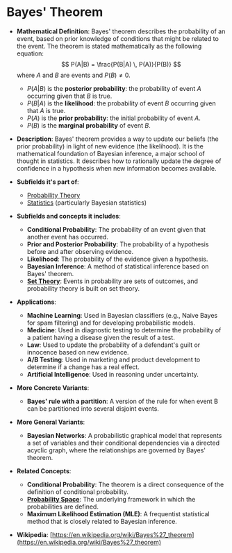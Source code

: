 # Bayes' Theorem

- **Mathematical Definition**: Bayes' theorem describes the probability of an event, based on prior knowledge of conditions that might be related to the event. The theorem is stated mathematically as the following equation:
$$ P(A|B) = \frac{P(B|A) \, P(A)}{P(B)} $$
  where $A$ and $B$ are events and $P(B) \neq 0$.
    - $P(A|B)$ is the **posterior probability**: the probability of event $A$ occurring given that $B$ is true.
    - $P(B|A)$ is the **likelihood**: the probability of event $B$ occurring given that $A$ is true.
    - $P(A)$ is the **prior probability**: the initial probability of event $A$.
    - $P(B)$ is the **marginal probability** of event $B$.

- **Description**: Bayes' theorem provides a way to update our beliefs (the prior probability) in light of new evidence (the likelihood). It is the mathematical foundation of Bayesian inference, a major school of thought in statistics. It describes how to rationally update the degree of confidence in a hypothesis when new information becomes available.

- **Subfields it's part of**:
    - [Probability Theory](https://en.wikipedia.org/wiki/Probability_theory)
    - [Statistics](https://en.wikipedia.org/wiki/Statistics) (particularly Bayesian statistics)

- **Subfields and concepts it includes**:
    - **Conditional Probability**: The probability of an event given that another event has occurred.
    - **Prior and Posterior Probability**: The probability of a hypothesis before and after observing evidence.
    - **Likelihood**: The probability of the evidence given a hypothesis.
    - **Bayesian Inference**: A method of statistical inference based on Bayes' theorem.
    - **[Set Theory](../../../foundations_of_mathematics/set_theory/set.md)**: Events in probability are sets of outcomes, and probability theory is built on set theory.

- **Applications**:
    - **Machine Learning**: Used in Bayesian classifiers (e.g., Naive Bayes for spam filtering) and for developing probabilistic models.
    - **Medicine**: Used in diagnostic testing to determine the probability of a patient having a disease given the result of a test.
    - **Law**: Used to update the probability of a defendant's guilt or innocence based on new evidence.
    - **A/B Testing**: Used in marketing and product development to determine if a change has a real effect.
    - **Artificial Intelligence**: Used in reasoning under uncertainty.

- **More Concrete Variants**:
    - **Bayes' rule with a partition**: A version of the rule for when event B can be partitioned into several disjoint events.

- **More General Variants**:
    - **Bayesian Networks**: A probabilistic graphical model that represents a set of variables and their conditional dependencies via a directed acyclic graph, where the relationships are governed by Bayes' theorem.

- **Related Concepts**:
    - **Conditional Probability**: The theorem is a direct consequence of the definition of conditional probability.
    - **[Probability Space](./probability_space.md)**: The underlying framework in which the probabilities are defined.
    - **Maximum Likelihood Estimation (MLE)**: A frequentist statistical method that is closely related to Bayesian inference.

- **Wikipedia**: [https://en.wikipedia.org/wiki/Bayes%27_theorem](https://en.wikipedia.org/wiki/Bayes%27_theorem)
